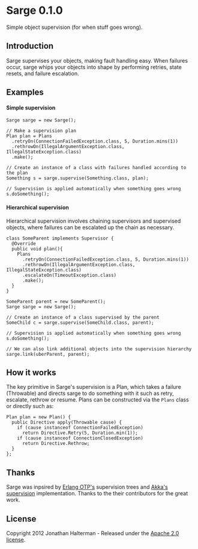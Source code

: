 # Sarge 0.1.0

Simple object supervision (for when stuff goes wrong).

## Introduction

Sarge supervises your objects, making fault handling easy. When failures occur, sarge whips your objects into shape by performing retries, state resets, and failure escalation.

## Examples

#### Simple supervision

	Sarge sarge = new Sarge();

    // Make a supervision plan
    Plan plan = Plans
      .retryOn(ConnectionFailedException.class, 5, Duration.mins(1))
      .rethrowOn(IllegalArgumentException.class, IllegalStateException.class)
      .make();

    // Create an instance of a class with failures handled according to the plan
    Something s = sarge.supervise(Something.class, plan);
     
    // Supervision is applied automatically when something goes wrong
    s.doSomething();
    
#### Hierarchical supervision

Hierarchical supervision involves chaining supervisors and supervised objects, where failures can be escalated up the chain as necessary.

    class SomeParent implements Supervisor {
      @Override
      public void plan(){
        Plans
          .retryOn(ConnectionFailedException.class, 5, Duration.mins(1))
          .rethrowOn(IllegalArgumentException.class, IllegalStateException.class)
          .escalateOn(TimeoutException.class)
          .make(); 
      }
    }
     
    SomeParent parent = new SomeParent();
    Sarge sarge = new Sarge();
     
    // Create an instance of a class supervised by the parent
    SomeChild c = sarge.supervise(SomeChild.class, parent);
     
    // Supervision is applied automatically when something goes wrong
    s.doSomething();
    
	// We can also link additional objects into the supervision hierarchy
	sarge.link(uberParent, parent);
	
## How it works

The key primitive in Sarge's supervision is a Plan, which takes a failure (Throwable) and directs sarge to do something with it such as retry, escalate, rethrow or resume. Plans can be constructed via the `Plans` class or directly such as:

    Plan plan = new Plan() {
      public Directive apply(Throwable cause) {
        if (cause instanceof ConnectionFailedException)
          return Directive.Retry(5, Duration.min(1));
        if (cause instanceof ConnectionClosedException)
          return Directive.Rethrow;
      }
    };

	
## Thanks

Sarge was inpsired by [Erlang OTP's](http://www.erlang.org/doc/design_principles/des_princ.html) supervision trees and [Akka's supervision](http://akka.io) implementation. Thanks to the their contributors for the great work.

## License

Copyright 2012 Jonathan Halterman - Released under the [Apache 2.0 license](http://www.apache.org/licenses/LICENSE-2.0.html).
